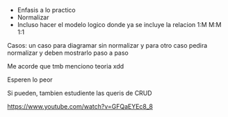- Enfasis a lo practico
- Normalizar
- Incluso hacer el modelo logico donde ya se incluye la relacion 1:M M:M 1:1

Casos: un caso para diagramar sin normalizar y para otro caso pedira normalizar y deben mostrarlo paso a paso

Me acorde que tmb menciono teoria xdd

Esperen lo peor

Si pueden, tambien estudiente las queris de CRUD

https://www.youtube.com/watch?v=GFQaEYEc8_8